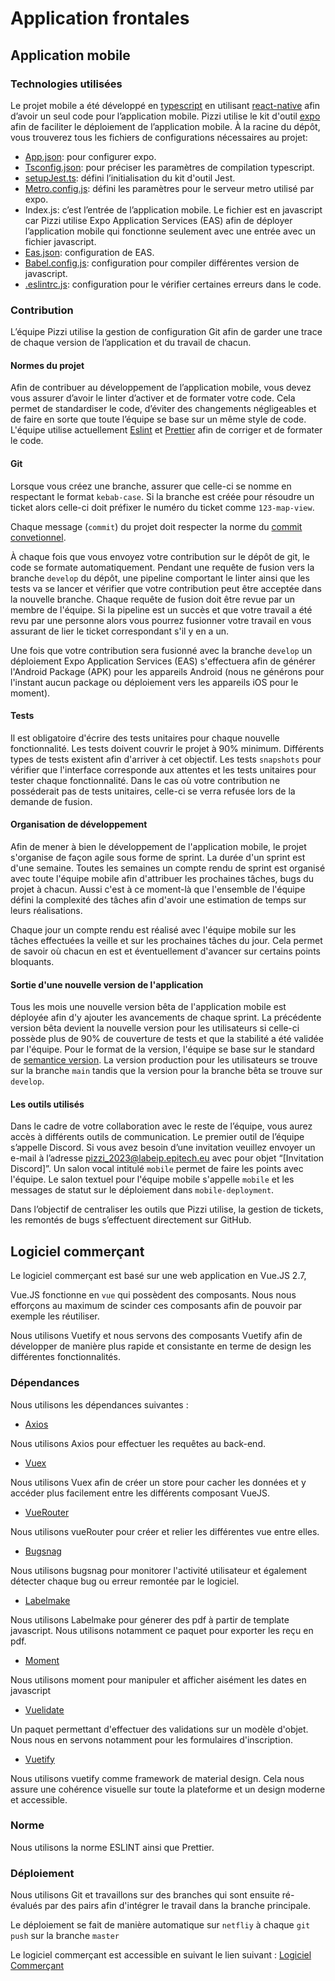 # Application frontales

## Application mobile

### Technologies utilisées
Le projet mobile a été développé en [typescript](https://www.typescriptlang.org/) en utilisant [react-native](https://reactnative.dev/) afin d’avoir un seul code pour l’application mobile. Pizzi utilise le kit d'outil [expo](https://docs.expo.dev/) afin de faciliter le déploiement de l’application mobile.
À la racine du dépôt, vous trouverez tous les fichiers de configurations nécessaires au projet:
- [App.json](https://docs.expo.dev/versions/latest/config/app/): pour configurer expo.
- [Tsconfig.json](https://www.typescriptlang.org/docs/handbook/tsconfig-json.html): pour préciser les paramètres de compilation typescript.
- [setupJest.ts](https://jestjs.io/docs/configuration): défini l’initialisation du kit d'outil Jest.
- [Metro.config.js](https://docs.expo.dev/guides/customizing-metro/): défini les paramètres pour le serveur metro utilisé par expo.
- Index.js: c’est l’entrée de l’application mobile. Le fichier est en javascript car Pizzi utilise Expo Application Services (EAS) afin de déployer l’application mobile qui fonctionne seulement avec une entrée avec un fichier javascript.
- [Eas.json](https://docs.expo.dev/build/eas-json/): configuration de EAS.
- [Babel.config.js](https://babeljs.io/docs/en/configuration): configuration pour compiler différentes version de javascript.
- [.eslintrc.js](https://eslint.org/docs/latest/user-guide/configuring/): configuration pour le vérifier certaines erreurs dans le code.

### Contribution
L’équipe Pizzi utilise la gestion de configuration Git afin de garder une trace de chaque version de l’application et du travail de chacun.

#### Normes du projet
Afin de contribuer au développement de l’application mobile, vous devez vous assurer d’avoir le linter d’activer et de formater votre code. Cela permet de standardiser le code, d’éviter des changements négligeables et de faire en sorte que toute l’équipe se base sur un même style de code. L'équipe utilise actuellement [Eslint](https://eslint.org/) et [Prettier](https://prettier.io/) afin de corriger et de formater le code.

#### Git
Lorsque vous créez une branche, assurer que celle-ci se nomme en respectant le format `kebab-case`. Si la branche est créée pour résoudre un ticket alors celle-ci doit préfixer le numéro du ticket comme `123-map-view`.

Chaque message (`commit`) du projet doit respecter la norme du [commit convetionnel](https://www.conventionalcommits.org/en/v1.0.0/).

À chaque fois que vous envoyez votre contribution sur le dépôt de git, le code se formate automatiquement. Pendant une requête de fusion vers la branche `develop` du dépôt, une pipeline comportant le linter ainsi que les tests va se lancer et vérifier que votre contribution peut être acceptée dans la nouvelle branche. Chaque requête de fusion doit être revue par un membre de l'équipe. Si la pipeline est un succès et que votre travail a été revu par une personne alors vous pourrez fusionner votre travail en vous assurant de lier le ticket correspondant s'il y en a un.

Une fois que votre contribution sera fusionné avec la branche `develop` un déploiement Expo Application Services (EAS) s'effectuera afin de générer l'Android Package (APK) pour les appareils Android (nous ne générons pour l'instant aucun package ou déploiement vers les appareils iOS pour le moment).

#### Tests
Il est obligatoire d'écrire des tests unitaires pour chaque nouvelle fonctionnalité. Les tests doivent couvrir le projet à 90% minimum. Différents types de tests existent afin d'arriver à cet objectif. Les tests `snapshots` pour vérifier que l'interface corresponde aux attentes et les tests unitaires pour tester chaque fonctionnalité. Dans le cas où votre contribution ne posséderait pas de tests unitaires, celle-ci se verra refusée lors de la demande de fusion.

#### Organisation de développement
Afin de mener à bien le développement de l'application mobile, le projet s'organise de façon agile sous forme de sprint. La durée d'un sprint est d'une semaine. Toutes les semaines un compte rendu de sprint est organisé avec toute l'équipe mobile afin d'attribuer les prochaines tâches, bugs du projet à chacun. Aussi c'est à ce moment-là que l'ensemble de l'équipe défini la complexité des tâches afin d'avoir une estimation de temps sur leurs réalisations.

Chaque jour un compte rendu est réalisé avec l'équipe mobile sur les tâches effectuées la veille et sur les prochaines tâches du jour. Cela permet de savoir où chacun en est et éventuellement d'avancer sur certains points bloquants. 

#### Sortie d'une nouvelle version de l'application
Tous les mois une nouvelle version bêta de l'application mobile est déployée afin d'y ajouter les avancements de chaque sprint. La précédente version bêta devient la nouvelle version pour les utilisateurs si celle-ci possède plus de 90% de couverture de tests et que la stabilité a été validée par l'équipe. Pour le format de la version, l'équipe se base sur le standard de [semantice version](https://semver.org.). La version production pour les utilisateurs se trouve sur la branche `main` tandis que la version pour la branche bêta se trouve sur `develop`.

#### Les outils utilisés
Dans le cadre de votre collaboration avec le reste de l’équipe, vous aurez accès à différents outils de communication. Le premier outil de l’équipe s’appelle Discord. Si vous avez besoin d’une invitation veuillez envoyer un e-mail à l’adresse pizzi_2023@labeip.epitech.eu avec pour objet “[Invitation Discord]”. Un salon vocal intitulé `mobile` permet de faire les points avec l'équipe. Le salon textuel pour l'équipe mobile s'appelle `mobile` et les messages de statut sur le déploiement dans `mobile-deployment`.

Dans l’objectif de centraliser les outils que Pizzi utilise, la gestion de tickets, les remontés de bugs s’effectuent directement sur GitHub. 

## Logiciel commerçant

Le logiciel commerçant est basé sur une web application en Vue.JS 2.7,

Vue.JS fonctionne en `vue` qui possèdent des composants. Nous nous efforçons au maximum de scinder ces composants afin de pouvoir par exemple les réutiliser.

Nous utilisons Vuetify et nous servons des composants Vuetify afin de développer de manière plus rapide et consistante en terme de design les différentes fonctionnalités.

### Dépendances

Nous utilisons les dépendances suivantes : 

- [Axios](https://axios-http.com/fr/docs/intro)

Nous utilisons Axios pour effectuer les requêtes au back-end.

- [Vuex](https://vuex.vuejs.org)

Nous utilisons Vuex afin de créer un store pour cacher les données et y accéder plus facilement entre les différents composant VueJS. 

- [VueRouter](https://router.vuejs.org)

Nous utilisons vueRouter pour créer et relier les différentes vue entre elles.

- [Bugsnag](https://www.bugsnag.com)

Nous utilisons bugsnag pour monitorer l'activité utilisateur et également détecter chaque bug ou erreur remontée par le logiciel.

- [Labelmake](https://labelmake.jp)

Nous utilisons Labelmake pour génerer des pdf à partir de template javascript. Nous utilisons notamment ce paquet pour exporter les reçu en pdf. 

- [Moment](https://momentjs.com)

Nous utilisons moment pour manipuler et afficher aisément les dates en javascript

- [Vuelidate](https://github.com/vuelidate/vuelidate)

Un paquet permettant d'effectuer des validations sur un modèle d'objet. Nous nous en servons notamment pour les formulaires d'inscription.

- [Vuetify](https://vuetifyjs.com/en/)

Nous utilisons vuetify comme framework de material design. Cela nous assure une cohérence visuelle sur toute la plateforme et un design moderne et accessible.



### Norme

Nous utilisons la norme ESLINT ainsi que Prettier.

### Déploiement

Nous utilisons Git et travaillons sur des branches qui sont ensuite ré-évalués par des pairs afin d'intégrer le travail dans la branche principale.

Le déploiement se fait de manière automatique sur `netfliy` à chaque `git push` sur la branche `master`

Le logiciel commerçant est accessible en suivant le lien suivant : [Logiciel Commerçant](https://pizzi-webapp.netlify.app/dashboard)

